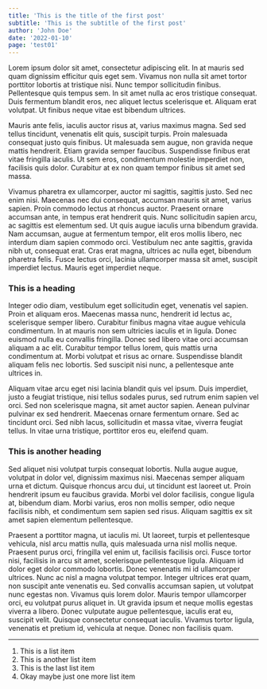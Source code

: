 ```yaml
---
title: 'This is the title of the first post'
subtitle: 'This is the subtitle of the first post'
author: 'John Doe'
date: '2022-01-10'
page: 'test01'
---
```


Lorem ipsum dolor sit amet, consectetur adipiscing elit. In at mauris sed quam dignissim efficitur quis eget sem. Vivamus non nulla sit amet tortor porttitor lobortis at tristique nisi. Nunc tempor sollicitudin finibus. Pellentesque quis tempus sem. In sit amet nulla ac eros tristique consequat. Duis fermentum blandit eros, nec aliquet lectus scelerisque et. Aliquam erat volutpat. Ut finibus neque vitae est bibendum ultrices.

Mauris ante felis, iaculis auctor risus at, varius maximus magna. Sed sed tellus tincidunt, venenatis elit quis, suscipit turpis. Proin malesuada consequat justo quis finibus. Ut malesuada sem augue, non gravida neque mattis hendrerit. Etiam gravida semper faucibus. Suspendisse finibus erat vitae fringilla iaculis. Ut sem eros, condimentum molestie imperdiet non, facilisis quis dolor. Curabitur at ex non quam tempor finibus sit amet sed massa.

Vivamus pharetra ex ullamcorper, auctor mi sagittis, sagittis justo. Sed nec enim nisi. Maecenas nec dui consequat, accumsan mauris sit amet, varius sapien. Proin commodo lectus at rhoncus auctor. Praesent ornare accumsan ante, in tempus erat hendrerit quis. Nunc sollicitudin sapien arcu, ac sagittis est elementum sed. Ut quis augue iaculis urna bibendum gravida. Nam accumsan, augue at fermentum tempor, elit eros mollis libero, nec interdum diam sapien commodo orci. Vestibulum nec ante sagittis, gravida nibh ut, consequat erat. Cras erat magna, ultrices ac nulla eget, bibendum pharetra felis. Fusce lectus orci, lacinia ullamcorper massa sit amet, suscipit imperdiet lectus. Mauris eget imperdiet neque.

### This is a heading
Integer odio diam, vestibulum eget sollicitudin eget, venenatis vel sapien. Proin et aliquam eros. Maecenas massa nunc, hendrerit id lectus ac, scelerisque semper libero. Curabitur finibus magna vitae augue vehicula condimentum. In at mauris non sem ultricies iaculis et in ligula. Donec euismod nulla eu convallis fringilla. Donec sed libero vitae orci accumsan aliquam a ac elit. Curabitur tempor tellus lorem, quis mattis urna condimentum at. Morbi volutpat et risus ac ornare. Suspendisse blandit aliquam felis nec lobortis. Sed suscipit nisi nunc, a pellentesque ante ultrices in.

Aliquam vitae arcu eget nisi lacinia blandit quis vel ipsum. Duis imperdiet, justo a feugiat tristique, nisi tellus sodales purus, sed rutrum enim sapien vel orci. Sed non scelerisque magna, sit amet auctor sapien. Aenean pulvinar pulvinar ex sed hendrerit. Maecenas ornare fermentum ornare. Sed ac tincidunt orci. Sed nibh lacus, sollicitudin et massa vitae, viverra feugiat tellus. In vitae urna tristique, porttitor eros eu, eleifend quam.

### This is another heading
Sed aliquet nisi volutpat turpis consequat lobortis. Nulla augue augue, volutpat in dolor vel, dignissim maximus nisi. Maecenas semper aliquam urna et dictum. Quisque rhoncus arcu dui, ut tincidunt est laoreet ut. Proin hendrerit ipsum eu faucibus gravida. Morbi vel dolor facilisis, congue ligula at, bibendum diam. Morbi varius, eros non mollis semper, odio neque facilisis nibh, et condimentum sem sapien sed risus. Aliquam sagittis ex sit amet sapien elementum pellentesque.

Praesent a porttitor magna, ut iaculis mi. Ut laoreet, turpis et pellentesque vehicula, nisl arcu mattis nulla, quis malesuada urna nisl mollis neque. Praesent purus orci, fringilla vel enim ut, facilisis facilisis orci. Fusce tortor nisi, facilisis in arcu sit amet, scelerisque pellentesque ligula. Aliquam id dolor eget dolor commodo lobortis. Donec venenatis mi id ullamcorper ultrices. Nunc ac nisl a magna volutpat tempor. Integer ultrices erat quam, non suscipit ante venenatis eu. Sed convallis accumsan sapien, ut volutpat nunc egestas non. Vivamus quis lorem dolor. Mauris tempor ullamcorper orci, eu volutpat purus aliquet in. Ut gravida ipsum et neque mollis egestas viverra a libero. Donec vulputate augue pellentesque, iaculis erat eu, suscipit velit. Quisque consectetur consequat iaculis. Vivamus tortor ligula, venenatis et pretium id, vehicula at neque. Donec non facilisis quam.  

***
1. This is a list item
2. This is another list item
3. This is the last list item
4. Okay maybe just one more list item